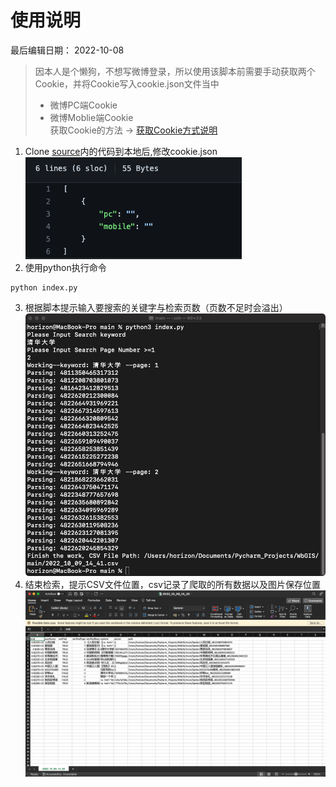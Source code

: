 # 使用说明
最后编辑日期： 2022-10-08
> 因本人是个懒狗，不想写微博登录，所以使用该脚本前需要手动获取两个Cookie，并将Cookie写入cookie.json文件当中
> - 微博PC端Cookie
> - 微博Moblie端Cookie 
> <br> 获取Cookie的方法 -> <a href="#">获取Cookie方式说明</a>
> 
1. Clone <a href="/source">source</a>内的代码到本地后,修改cookie.json<br>
![image](images/20221009145920.png)
2. 使用python执行命令
```
python index.py
```
3. 根据脚本提示输入要搜索的关键字与检索页数（页数不足时会溢出）
![image](images/20221009144204.png)
4. 结束检索，提示CSV文件位置，csv记录了爬取的所有数据以及图片保存位置
![image](images/20221009143848.png)

